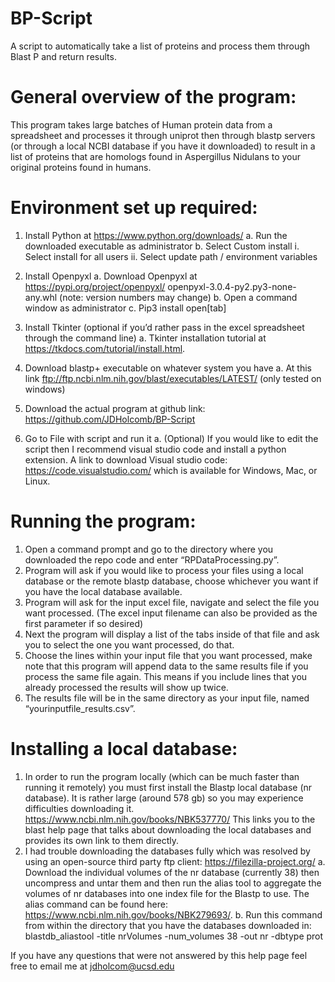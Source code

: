 # BP-Script
A script to automatically take a list of proteins and process them through Blast P and return results.

# General overview of the program:
This program takes large batches of Human protein data from a spreadsheet and processes it through uniprot then through blastp servers (or through a local NCBI database if you have it downloaded) to result in a list of proteins that are homologs found in Aspergillus Nidulans to your original proteins found in humans. 

# Environment set up required:
1. Install Python at https://www.python.org/downloads/
  a. Run the downloaded executable as administrator
  b. Select Custom install
    i. Select install for all users
    ii. Select update path / environment variables
2. Install Openpyxl
  a. Download Openpyxl at https://pypi.org/project/openpyxl/ openpyxl-3.0.4-py2.py3-none-any.whl (note: version numbers may change)
  b. Open a command window as administrator
  c. Pip3 install open[tab]
3. Install Tkinter (optional if you’d rather pass in the excel spreadsheet through the command line)
  a. Tkinter installation tutorial at https://tkdocs.com/tutorial/install.html.

4. Download blastp+ executable on whatever system you have 
  a. At this link ftp://ftp.ncbi.nlm.nih.gov/blast/executables/LATEST/ (only tested on windows)

5. Download the actual program at github link: https://github.com/JDHolcomb/BP-Script 

6. Go to File with script and run it 
  a. (Optional) If you would like to edit the script then I recommend visual studio code and install a python extension. A link to download Visual studio code: https://code.visualstudio.com/ which is available for Windows, Mac, or Linux.



# Running the program:
1. Open a command prompt and go to the directory where you downloaded the repo code and enter “RPDataProcessing.py”.
2. Program will ask if you would like to process your files using a local database or the remote blastp database, choose whichever you want if you have the local database available.
3. Program will ask for the input excel file, navigate and select the file you want processed. (The excel input filename can also be provided as the first parameter if so desired)
4. Next the program will display a list of the tabs inside of that file and ask you to select the one you want processed, do that.
5. Choose the lines within your input file that you want processed, make note that this program will append data to the same results file if you process the same file again. This means if you include lines that you already processed the results will show up twice.
6. The results file will be in the same directory as your input file, named  “yourinputfile_results.csv”.


# Installing a local database:
1. In order to run the program locally (which can be much faster than running it remotely) you must first install the Blastp local database (nr database). It is rather large (around 578 gb) so you may experience difficulties downloading it. 
https://www.ncbi.nlm.nih.gov/books/NBK537770/
This links you to the blast help page that talks about downloading the local databases and provides its own link to them directly.
2. I had trouble downloading the databases fully which was resolved by using an open-source third party ftp client: https://filezilla-project.org/
  a. Download the individual volumes of the nr database (currently 38) then uncompress and untar them and then run the alias tool to aggregate the volumes of nr databases into one index file for the Blastp to use. The alias command can be found here: https://www.ncbi.nlm.nih.gov/books/NBK279693/.
  b. Run this command from within the directory that you have the databases downloaded in: blastdb_aliastool -title nrVolumes -num_volumes 38 -out nr -dbtype prot




If you have any questions that were not answered by this help page feel free to email me at jdholcom@ucsd.edu



